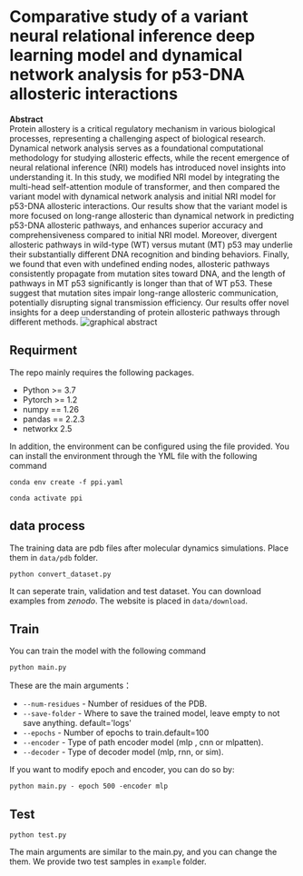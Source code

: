 # Comparative study of a variant neural relational inference deep learning model and dynamical network analysis for p53-DNA allosteric interactions
**Abstract** <br>
Protein allostery is a critical regulatory mechanism in various biological processes, representing a challenging aspect of biological research. Dynamical network analysis serves as a foundational computational methodology for studying allosteric effects, while the recent emergence of neural relational inference (NRI) models has introduced novel insights into understanding it. In this study, we modified NRI model by integrating the multi-head self-attention module of transformer, and then compared the variant model with dynamical network analysis and initial NRI model for p53-DNA allosteric interactions. Our results show that the variant model is more focused on long-range allosteric than dynamical network in predicting p53-DNA allosteric pathways, and enhances superior accuracy and comprehensiveness compared to initial NRI model. Moreover, divergent allosteric pathways in wild-type (WT) versus mutant (MT) p53 may underlie their substantially different DNA recognition and binding behaviors. Finally, we found that even with undefined ending nodes, allosteric pathways consistently propagate from mutation sites toward DNA, and the length of pathways in MT p53 significantly is longer than that of WT p53. These suggest that mutation sites impair long-range allosteric communication, potentially disrupting signal transmission efficiency. Our results offer novel insights for a deep understanding of protein allosteric pathways through different methods.
![graphical abstract](https://github.com/user-attachments/assets/3d5ba1fa-a32b-4078-be44-299fe8a31515)

## Requirment
The repo mainly requires the following packages.
* Python >= 3.7
* Pytorch >= 1.2
* numpy == 1.26
* pandas == 2.2.3
* networkx 2.5

In addition, the environment can be configured using the file provided.
You can install the environment through the YML file with the following command
```
conda env create -f ppi.yaml
```
```
conda activate ppi
```



## data process
The training data are pdb files after molecular dynamics simulations. Place them in ```data/pdb``` folder.
```
python convert_dataset.py
```
It can seperate train, validation and test dataset.
You can download examples from *zenodo*. The website is placed in ```data/download```.

## Train
You can train the model with the following command
```
python main.py
```
These are the main arguments：
* ```--num-residues``` - Number of residues of the PDB. 
* ```--save-folder``` - Where to save the trained model, leave empty to not save anything. default='logs'
* ```--epochs``` - Number of epochs to train.default=100
* ```--encoder``` - Type of path encoder model (mlp , cnn or mlpatten).
* ```--decoder``` - Type of decoder model (mlp, rnn, or sim).


If you want to modify epoch and encoder, you can do so by:
```
python main.py - epoch 500 -encoder mlp
```
## Test
```
python test.py
```
The main arguments are similar to the main.py, and you can change the them.
We provide two test samples in ```example``` folder. 


